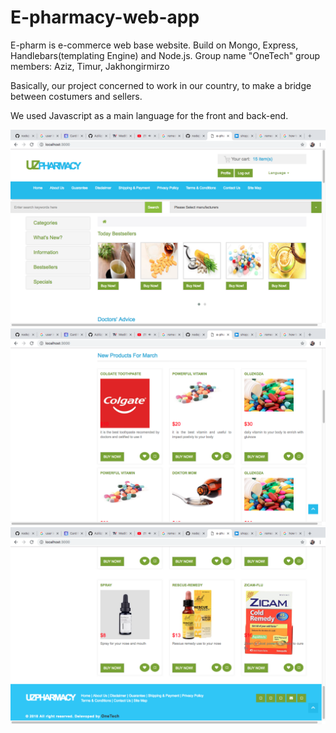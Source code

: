 # E-pharmacy-web-app
E-pharm is e-commerce web base website. Build on  Mongo, Express, Handlebars(templating Engine) and Node.js. 
Group name "OneTech" 
group members: Aziz, Timur, Jakhongirmirzo

Basically, our project concerned to work in our country, to make a bridge between costumers and sellers.

We used Javascript as a main language for the front and back-end.

![Screenshot](homepage.png)
![Screenshot](homepage2.png)
![Screenshot](homepage3.png)


